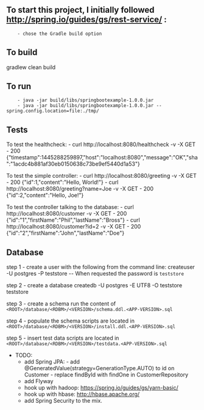 ## To start this project, I initially followed http://spring.io/guides/gs/rest-service/ :
		- chose the Gradle build option


## To build
gradlew clean build


## To run
        - java -jar build/libs/springbootexample-1.0.0.jar
        - java -jar build/libs/springbootexample-1.0.0.jar --spring.config.location=file:./tmp/


## Tests
To test the healthcheck:
        - curl http://localhost:8080/healthcheck -v -X GET
        - 200 {"timestamp":1445288259897,"host":"localhost:8080","message":"OK","sha":"1acdc4b881af30eb0150638c73be9ef5440d1a53"}

To test the simple controller:
        - curl http://localhost:8080/greeting -v -X GET
            - 200 {"id":1,"content":"Hello, World!"}
        - curl http://localhost:8080/greeting?name=Joe -v -X GET
            - 200 {"id":2,"content":"Hello, Joe!"}

To test the controller talking to the database:
        - curl http://localhost:8080/customer -v -X GET
            - 200 {"id":"1","firstName":"Phil","lastName":"Bross"}
        - curl http://localhost:8080/customer?id=2 -v -X GET
            - 200 {"id":"2","firstName":"John","lastName":"Doe"}


## Database
step 1 - create a user with the following from the command line:
    createuser -U postgres -P teststore
    -- When requested the password is `teststore`

step 2 - create a database
    createdb -U postgres -E UTF8 -O teststore teststore

step 3 - create a schema
    run the content of `<ROOT>/database/<RDBM>/<VERSION>/schema.ddl.<APP-VERSION>.sql`

step 4 - populate the schema
    scripts are located in `<ROOT>/database/<RDBM>/<VERSION>/install.ddl.<APP-VERSION>.sql`

step 5 - insert test data
    scripts are located in `<ROOT>/database/<RDBM>/<VERSION>/testdata.<APP-VERSION>.sql`


- TODO:
    - add Spring JPA:
           - add @GeneratedValue(strategy=GenerationType.AUTO) to id on Customer
           - replace findById with findOne in CustomerRepository
    - add Flyway
    - hook up with hadoop: https://spring.io/guides/gs/yarn-basic/
    - hook up with hbase: http://hbase.apache.org/
    - add Spring Security to the mix.
